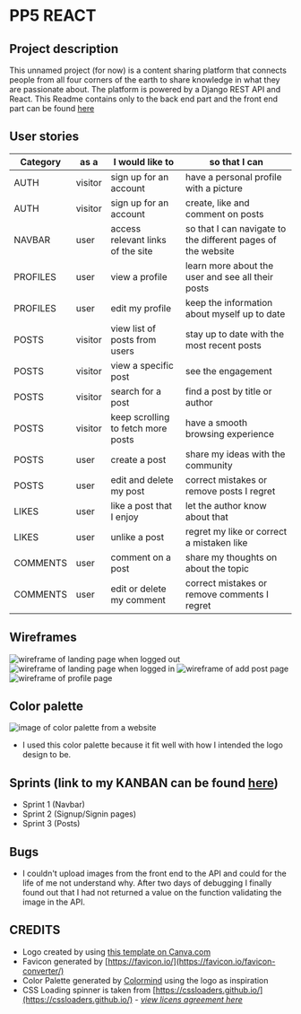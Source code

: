 # PP5 REACT

## Project description

This unnamed project (for now) is a content sharing platform that connects people from all four corners of the earth to share knowledge in what they are passionate about. The platform is powered by a Django REST API and React.
This Readme contains only to the back end part and the front end part can be found [here](https://github.com/pakkONE/portfolio-project-5-api/blob/main/README.md)

## User stories

| Category | as a    | I would like to                    | so that I can                                                |
| -------- | ------- | ---------------------------------- | ------------------------------------------------------------ |
| AUTH     | visitor | sign up for an account             | have a personal profile with a picture                       |
| AUTH     | visitor | sign up for an account             | create, like and comment on posts                            |
| NAVBAR   | user    | access relevant links of the site  | so that I can navigate to the different pages of the website |
| PROFILES | user    | view a profile                     | learn more about the user and see all their posts            |
| PROFILES | user    | edit my profile                    | keep the information about myself up to date                 |
| POSTS    | visitor | view list of posts from users      | stay up to date with the most recent posts                   |
| POSTS    | visitor | view a specific post               | see the engagement                                           |
| POSTS    | visitor | search for a post                  | find a post by title or author                               |
| POSTS    | visitor | keep scrolling to fetch more posts | have a smooth browsing experience                            |
| POSTS    | user    | create a post                      | share my ideas with the community                            |
| POSTS    | user    | edit and delete my post            | correct mistakes or remove posts I regret                    |
| LIKES    | user    | like a post that I enjoy           | let the author know about that                               |
| LIKES    | user    | unlike a post                      | regret my like or correct a mistaken like                    |
| COMMENTS | user    | comment on a post                  | share my thoughts on about the topic                         |
| COMMENTS | user    | edit or delete my comment          | correct mistakes or remove comments I regret                 |

## Wireframes

![wireframe of landing page when logged out](https://res.cloudinary.com/dv6cgny0t/image/upload/v1658832818/Landing_Page_logged_out_jdggqu.png)
![wireframe of landing page when logged in](https://res.cloudinary.com/dv6cgny0t/image/upload/v1658832819/Landing_Page_logged_in_aqg4f7.png)
![wireframe of add post page](https://res.cloudinary.com/dv6cgny0t/image/upload/v1658832818/Add_Post_ri7pwd.png)
![wireframe of profile page](https://res.cloudinary.com/dv6cgny0t/image/upload/v1658832818/Profile_page_grdgra.png)

## Color palette

![image of color palette from a website](https://res.cloudinary.com/dv6cgny0t/image/upload/v1658825176/COLOR_PALETTE_motwus.png)

- I used this color palette because it fit well with how I intended the logo design to be.

## Sprints (link to my KANBAN can be found [here](https://github.com/users/pakkONE/projects/3/views/1))

- Sprint 1 (Navbar)
- Sprint 2 (Signup/Signin pages)
- Sprint 3 (Posts)

## Bugs

- I couldn't upload images from the front end to the API and could for the life of me not understand why. After two days of debugging I finally found out that I had not returned a value on the function validating the image in the API.

## CREDITS

- Logo created by using [this template on Canva.com](https://www.canva.com/p/templates/EAE5TZbIJzE-tan-brown-cream-black-white-health-wellness-fitness-chiropractic-logo/)
- Favicon generated by [https://favicon.io/](https://favicon.io/favicon-converter/)
- Color Palette generated by [Colormind](http://colormind.io/image/) using the logo as inspiration
- CSS Loading spinner is taken from [https://cssloaders.github.io/](https://cssloaders.github.io/) - _[view licens agreement here](https://github.com/vineethtrv/css-loader/blob/master/LICENSE)_
